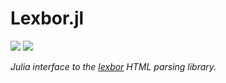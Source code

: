 # Lexbor.jl

[![](https://img.shields.io/badge/docs-stable-blue.svg)](https://michaelhatherly.github.io/Lexbor.jl/stable)
[![](https://img.shields.io/badge/docs-dev-blue.svg)](https://michaelhatherly.github.io/Lexbor.jl/dev)

*Julia interface to the [lexbor](https://github.com/lexbor/lexbor) HTML parsing library.*
